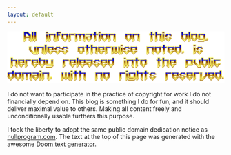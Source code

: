 ```yaml
---
layout: default
---
```


![Picture saying "All content on this blog, unless otherwise noted, is released into the public domain." written in the DOOM font](/public/figures/public-domain.png)

I do not want to participate in the practice of copyright for
work I do not financially depend on. This blog is something I do
for fun, and it should deliver maximal value to others. Making all
content freely and unconditionally usable furthers this purpose.

I took the liberty to adopt the same public domain dedication
notice as [nullprogram.com](https://nullprogram.com/). The text
at the top of this page was generated with the awesome
[Doom text generator](https://c.eev.ee/doom-text-generator/).

